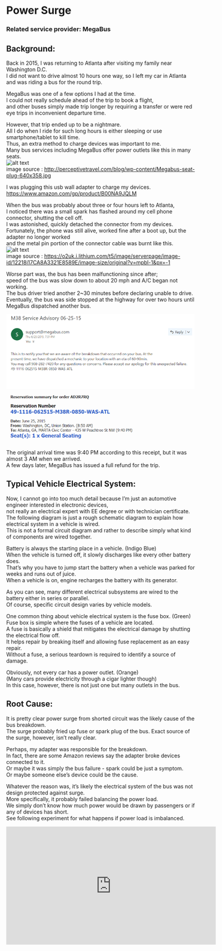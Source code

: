 # Power Surge
### Related service provider: MegaBus  
## Background:
Back in 2015, I was returning to Atlanta after visiting my family near Washington D.C.  
I did not want to drive almost 10 hours one way, so I left my car in Atlanta and was riding a bus for the round trip.  

MegaBus was one of a few options I had at the time.  
I could not really schedule ahead of the trip to book a flight,  
and other buses simply made trip longer by requiring a transfer or were red eye trips in inconvenient departure time.  

However, that trip ended up to be a nightmare.  
All I do when I ride for such long hours is either sleeping or use smartphone/tablet to kill time.  
Thus, an extra method to charge devices was important to me.  
Many bus services including MegaBus offer power outlets like this in many seats.  
  <img src="http://perceptivetravel.com/blog/wp-content/Megabus-seat-plug-640x358.jpg" alt="alt text" width="320" height="240">  
image source : http://perceptivetravel.com/blog/wp-content/Megabus-seat-plug-640x358.jpg

I was plugging this usb wall adapter to charge my devices.
https://www.amazon.com/gp/product/B00NA9JQLM

When the bus was probably about three or four hours left to Atlanta,  
I noticed there was a small spark has flashed around my cell phone connector, shutting the cell off.  
I was astonished, quickly detached the connector from my devices.  
Fortunately, the phone was still alive, worked fine after a boot up, but the adapter no longer worked  
and the metal pin portion of the connector cable was burnt like this.  
  <img src="https://o2uk.i.lithium.com/t5/image/serverpage/image-id/12218i17CA8A3321E8589E/image-size/original?v=mpbl-1&px=-1" alt="alt text" width="320" height="240">  
image source : https://o2uk.i.lithium.com/t5/image/serverpage/image-id/12218i17CA8A3321E8589E/image-size/original?v=mpbl-1&px=-1

Worse part was, the bus has been malfunctioning since after;  
speed of the bus was slow down to about 20 mph and A/C began not working.  
The bus driver tried another 2~30 minutes before declaring unable to drive.  
Eventually, the bus was side stopped at the highway for over two hours until MegaBus dispatched another bus.  

  <img src="https://github.com/na6an/GlitchReport/blob/master/img/mbus-advisory.PNG" alt="alt text" width="600" height="200">   
  <img src="https://github.com/na6an/GlitchReport/blob/master/img/mbus-ticket.PNG" alt="alt text" width="520" height="140">   

The original arrival time was 9:40 PM according to this receipt, but it was almost 3 AM when we arrived.  
A few days later, MegaBus has issued a full refund for the trip.

## Typical Vehicle Electrical System:
Now, I cannot go into too much detail because I’m just an automotive engineer interested in electronic devices,  
not really an electrical expert with EE degree or with technician certificate.  
The following diagram is just a rough schematic diagram to explain how electrical system in a vehicle is wired.   
This is not a formal circuit diagram and rather to describe simply what kind of components are wired together.  

Battery is always the starting place in a vehicle. (Indigo Blue)  
When the vehicle is turned off, it slowly discharges like every other battery does.  
That’s why you have to jump start the battery when a vehicle was parked for weeks and runs out of juice.  
When a vehicle is on, engine recharges the battery with its generator.  

As you can see, many different electrical subsystems are wired to the battery either in series or parallel.   
Of course, specific circuit design varies by vehicle models.  

One common thing about vehicle electrical system is the fuse box. (Green)  
Fuse box is simple where the fuses of a vehicle are located.  
A fuse is basically a shield that mitigates the electrical damage by shutting the electrical flow off.  
It helps repair by breaking itself and allowing fuse replacement as an easy repair.  
Without a fuse, a serious teardown is required to identify a source of damage.  

Obviously, not every car has a power outlet. (Orange)  
(Many cars provide electricity through a cigar lighter though)  
In this case, however, there is not just one but many outlets in the bus.


## Root Cause:
It is pretty clear power surge from shorted circuit was the likely cause of the bus breakdown.  
The surge probably fried up fuse or spark plug of the bus. Exact source of the surge, however, isn’t really clear.  

Perhaps, my adapter was responsible for the breakdown.  
In fact, there are some Amazon reviews say the adapter broke devices connected to it.  
Or maybe it was simply the bus failure - spark could be just a symptom.  
Or maybe someone else’s device could be the cause.  

Whatever the reason was, it’s likely the electrical system of the bus was not design protected against surge.  
More specifically, it probably failed balancing the power load.  
We simply don’t know how much power would be drawn by passengers or if any of devices has short.  
See following experiment for what happens if power load is imbalanced.  

<iframe width="560" height="315" src="https://www.youtube.com/embed/HsSlQnGCvdg?start=60" frameborder="0" allow="autoplay; encrypted-media" allowfullscreen></iframe>
